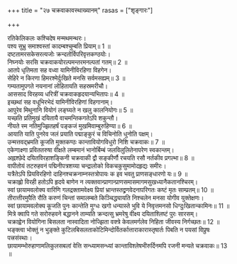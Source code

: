 +++
title = "२७ चक्रवाकावस्थाख्यानम्"
rasas = ["शृङ्गारः"]

+++
  
रतिकेलिकलः कश्चिदेष मन्मथमन्थरः।  
पश्य सुभ्रु समाश्वस्तां कादम्बश्चुम्बति प्रियाम्॥ 1 ॥  
दष्टतामरसकेसरत्यजोः क्रन्दतोर्विपरिवृत्तकण्ठयोः।  
निघ्नयोः सरसि चक्रवाकयोरल्पमन्तरमनल्पतां गतम्॥ 2 ॥  
आतपे धृतिमता सह वध्वा यामिनीविरहिणा विहगेन।  
सेहिरे न किरणा हिमरश्मेर्दुःखिते मनसि सर्वमसह्यम्॥ 3 ॥  
गम्यतामुपगते नयनानां लोहितायति सहस्रमरीचौ।  
आससाद विरहय्य धरित्रीं चक्रवाकहृदयान्यभितापः॥ 4 ॥  
इच्छथां सह वधूभिरभेदं यामिनीविरहिणां विहगानाम्।  
आपुरेव मिथुनानि वियोगं लङ्घ्यते न खलु कालनियोगः॥ 5 ॥  
यच्छति प्रतिमुखं दयितायै वाचमन्तिकगतेऽपि शकुन्तौ।  
नीयते स्म नतिमुज्झितहर्षं पङ्कजं मुखमिवाम्बुरुहिण्या॥ 6 ॥  
आयाति याति पुनरेव जलं प्रयाति पद्माङ्कुरं च विचिनोति धुनोति पक्षम्।  
उन्मत्तवद्भ्रमति कूजति मुक्तकण्ठः कान्तावियोगविधुरो निशि चक्रवाकः॥ 7 ॥  
एकेणाक्ष्णा प्रविततरुषा वीक्षते लम्बमानं भानोर्बिम्बं जलविलुलितेनापरेण स्वकान्तम्।  
अह्नश्छेदे दयितविरहाशङ्किनी चक्रवाकी द्वौ सङ्कीर्णौ रचयति रसौ नर्तकीव प्रगल्भा॥ 8 ॥  
वापीतोयं तटरुहवनं पद्मिनीपत्रशय्या चन्द्रालोको विकचकुसुमामोदहृद्यः समीरः।  
यत्रैतेऽपि प्रियविरहिणो दाहिनश्चक्रनाम्नस्तत्रोपायः क इव भवतु प्राणसङ्धारणो यः॥ 9 ॥  
चक्राह्लो विरही हतोऽपि हृदये बाणेन न त्यक्तवान्प्राणान्प्राणसमासमागमसुखध्यानैकतानश्चिरम्।  
स्वां छायामवलोक्य वारिणि गलद्रक्तामवेक्ष्य प्रियां भ्रान्तस्तद्व्रणवेदनापरिगतः कष्टं मृतः साम्प्रतम्॥ 10 ॥  
तीरात्तीरमुपैति रौति करुणं चिन्तां समालम्बते किञ्चिद्ध्यायति निश्चलेन मनसा योगीव युक्तेक्षणः।  
स्वां छायामवलोक्य कूजति पुनः कान्तेति मुग्धः खगो धन्यास्ते भुवि ये निवृत्तमनसो धिग्दुःखितान्कामिनः॥ 11 ॥  
मित्रे क्वापि गते सरोरुहवने बद्धानने ताम्यति क्रन्दत्सु भ्रमरेषु वीक्ष्य दयिताश्लिष्टं पुरः सारसम्।  
चक्राह्वेन वियोगिना बिसलता नास्वादिता नोज्झिता वक्त्रे केवलमर्गलेव निहिता जीवस्य निर्गच्छतः॥ 12 ॥  
भङ्क्त्वा भोक्तुं न भुङ्क्ते कुटिलबिसलताकोटिमिन्दोर्वितर्कात्ताराकारास्तृषार्तः पिबति न पयसां विप्रुषः पत्त्रसंस्थाः।  
छायामम्भोरुहाणामलिकुलसबलां वेत्ति सन्ध्यामसन्ध्यां कान्ताविश्लेषभीरुर्दिनमपि रजनी मन्यते चक्रवाकः॥ 13 ॥  
